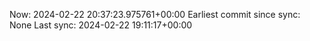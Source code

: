 Now: 2024-02-22 20:37:23.975761+00:00 Earliest commit since sync: None Last sync: 2024-02-22 19:11:17+00:00

